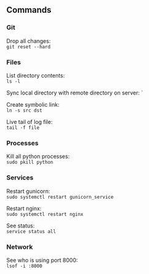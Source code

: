 
## Commands

### Git

Drop all changes:   
`git reset --hard`

### Files

List directory contents:   
`ls -l`

Sync local directory with remote directory on server:
`

Create symbolic link:   
`ln -s src dst`

Live tail of log file:   
`tail -f file`

### Processes

Kill all python processes:   
`sudo pkill python`

### Services

Restart gunicorn:   
`sudo systemctl restart gunicorn_service`

Restart nginx:   
`sudo systemctl restart nginx`

See status:   
`service status all`

### Network

See who is using port 8000:   
`lsof -i :8000`

